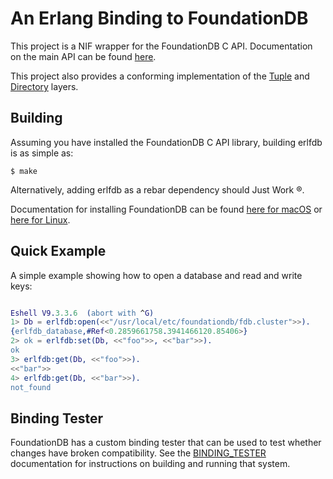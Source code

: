 An Erlang Binding to FoundationDB
===

This project is a NIF wrapper for the FoundationDB C API. Documentation on
the main API can be found [here][fdb_docs].

This project also provides a conforming implementation of the [Tuple] and
[Directory] layers.

[fdb_docs]: https://apple.github.io/foundationdb/api-c.html
[Tuple]: https://github.com/apple/foundationdb/blob/master/design/tuple.md
[Directory]: https://apple.github.io/foundationdb/developer-guide.html#directories


Building
---

Assuming you have installed the FoundationDB C API library, building erlfdb
is as simple as:

    $ make

Alternatively, adding erlfdb as a rebar dependency should Just Work ®.


Documentation for installing FoundationDB can be found [here for macOS]
or [here for Linux].

[here for macOS]: https://apple.github.io/foundationdb/getting-started-mac.html
[here for Linux]: https://apple.github.io/foundationdb/getting-started-linux.html


Quick Example
---

A simple example showing how to open a database and read and write keys:

```erlang

Eshell V9.3.3.6  (abort with ^G)
1> Db = erlfdb:open(<<"/usr/local/etc/foundationdb/fdb.cluster">>).
{erlfdb_database,#Ref<0.2859661758.3941466120.85406>}
2> ok = erlfdb:set(Db, <<"foo">>, <<"bar">>).
ok
3> erlfdb:get(Db, <<"foo">>).
<<"bar">>
4> erlfdb:get(Db, <<"bar">>).
not_found
```

Binding Tester
---

FoundationDB has a custom binding tester that can be used to test whether
changes have broken compatibility. See the [BINDING_TESTER](BINDING_TESTER.md)
documentation for instructions on building and running that system.

